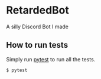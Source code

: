 # RetardedBot
A silly Discord Bot I made

## How to run tests

Simply run [pytest](https://docs.pytest.org/en/6.2.x/contents.html) to run all the tests. 

```
$ pytest
```
